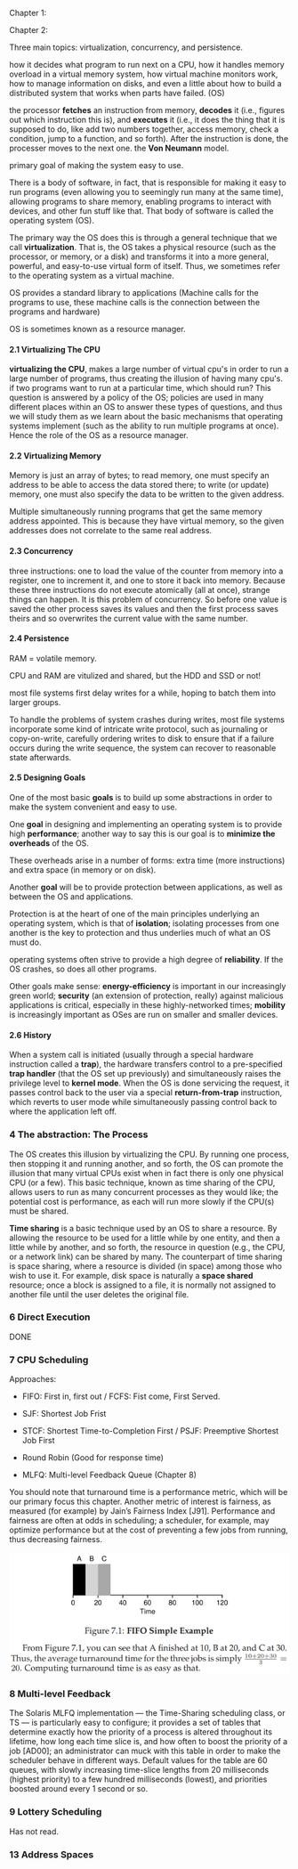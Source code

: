 Chapter 1:

Chapter 2:

Three main topics: virtualization, concurrency, and persistence.

how it decides what program to run next on a CPU, how it handles memory overload in a virtual memory system, how virtual machine monitors work, how to manage information on disks, and even a little about how to build a distributed system that works when parts have failed. (OS)

the processor **fetches** an instruction from memory, **decodes** it (i.e., figures out which instruction this is), and **executes** it (i.e., it does the thing that it is supposed to do, like add two numbers together, access memory, check a condition, jump to a function, and so forth). After the instruction is done, the processer moves to the next one. the **Von Neumann** model.

primary goal of making the system easy to use.

There is a body of software, in fact, that is responsible for making it easy to run programs (even allowing you to seemingly run many at the same time), allowing programs to share memory, enabling programs to interact with devices, and other fun stuff like that. That body of software is called the operating system (OS).

The primary way the OS does this is through a general technique that we call **virtualization**. That is, the OS takes a physical resource (such as the processor, or memory, or a disk) and transforms it into a more general, powerful, and easy-to-use virtual form of itself. Thus, we sometimes refer to the operating system as a virtual machine.

 OS provides a standard library to applications (Machine calls for the programs to use, these machine calls is the connection between the programs and hardware)

OS is sometimes known as a resource manager.

#### 2.1 Virtualizing The CPU

**virtualizing the CPU**, makes a large number of virtual cpu's in order to run a large number of programs, thus creating the illusion of having many cpu's. if two programs want to run at a particular time, which should run? This question is answered by a policy of the OS; policies are used in many different places within an OS to answer these types of questions, and thus we will study them as we learn about the basic mechanisms that operating systems implement (such as the ability to run multiple programs at once). Hence the role of the OS as a resource manager.

#### 2.2 Virtualizing Memory

Memory is just an array of
bytes; to read memory, one must specify an address to be able to access the data stored there; to write (or update) memory, one must also specify the data to be written to the given address.

Multiple simultaneously running programs that get the same memory address appointed. This is because they have virtual memory, so the given addresses does not correlate to the same real address.

#### 2.3 Concurrency

three instructions: one to load the value of the counter from memory into a register, one to increment it, and one to store it back into memory. Because these three instructions do not execute atomically (all at
once), strange things can happen. It is this problem of concurrency. So before one value is saved the other process saves its values and then the first process saves theirs and so overwrites the current value with the same number.

#### 2.4 Persistence

RAM = volatile memory.

CPU and RAM are vitulized and shared, but the HDD and SSD or not!

most file systems first delay writes for a while, hoping to batch them into larger groups.

To handle the problems of system crashes during writes, most file systems incorporate some kind of intricate write protocol, such as journaling or copy-on-write, carefully ordering writes to disk to ensure that if a failure occurs during the write sequence, the system can recover to reasonable state afterwards.

#### 2.5 Designing Goals

One of the most basic **goals** is to build up some abstractions in order to make the system convenient and easy to use.

One **goal** in designing and implementing an operating system is to provide high **performance**; another way to say this is our goal is to **minimize the overheads** of the OS.

These overheads arise in a number of forms: extra time (more instructions) and extra space (in memory or on disk).

Another **goal** will be to provide protection between applications, as well as between the OS and applications.

Protection is at 
the heart of one of the main principles underlying an operating system, which is that of **isolation**; isolating processes from one another is the key to protection and thus underlies much of what an OS must do.

operating systems often strive to provide a high degree of **reliability**. If the OS crashes, so does all other programs.

Other goals make sense: **energy-efficiency** is important in our increasingly green world; **security** (an extension of protection, really) against malicious applications is critical, especially in these highly-networked times; **mobility** is increasingly important as OSes are run on smaller and smaller devices.

#### 2.6 History

When a system call is initiated (usually through a special hardware instruction called a **trap**), the hardware transfers control to a pre-specified **trap handler** (that the OS set up previously) and simultaneously raises the privilege level to **kernel mode**. When the OS is done servicing the request, it passes control back to the user via a special **return-from-trap** instruction, which reverts to user mode while simultaneously passing control back to where the application left off.

### 4 The abstraction: The Process

The OS creates this illusion by virtualizing the CPU. By running one process, then stopping it and running another, and so forth, the OS can promote the illusion that many virtual CPUs exist when in fact there is only one physical CPU (or a few). This basic technique, known as time sharing of the CPU, allows users to run as many concurrent processes as they would like; the potential cost is performance, as each will run more slowly if the CPU(s) must be shared.

**Time sharing** is a basic technique used by an OS to share a resource. By allowing the resource to be used for a little while by one entity, and then a little while by another, and so forth, the resource in question (e.g., the CPU, or a network link) can be shared by many. The counterpart of time sharing is space sharing, where a resource is divided (in space) among those who wish to use it. For example, disk space is naturally a **space shared** resource; once a block is assigned to a file, it is normally not assigned to another file until the user deletes the original file.

### 6 Direct Execution

DONE

### 7 CPU Scheduling

Approaches:

- FIFO: First in, first out / FCFS: Fist come, First Served.

- SJF: Shortest Job Frist
- STCF: Shortest Time-to-Completion First / PSJF: Preemptive Shortest Job First
- Round Robin (Good for response time)
- MLFQ: Multi-level Feedback Queue (Chapter 8)

You should note that turnaround time is a performance metric, which will be our primary focus this chapter. Another metric of interest is fairness, as measured (for example) by Jain’s Fairness Index [J91]. Performance and fairness are often at odds in scheduling; a scheduler, for example, may optimize performance but at the cost of preventing a few jobs from running, thus decreasing fairness. 

![](.\img\2.png)

### 8 Multi-level Feedback

The Solaris MLFQ implementation — the Time-Sharing scheduling class, or TS — is particularly easy to configure; it provides a set of tables that determine exactly how the priority of a process is altered throughout its lifetime, how long each time slice is, and how often to boost the priority of a job [AD00]; an administrator can muck with this table in order to make the scheduler behave in different ways. Default values for the table are 60 queues, with slowly increasing time-slice lengths from 20 milliseconds (highest priority) to a few hundred milliseconds (lowest), and priorities boosted around every 1 second or so.

### 9 Lottery Scheduling

Has not read.

### 13 Address Spaces

